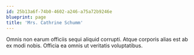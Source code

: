 ```yaml
---
id: 25b13a6f-74b0-4602-a246-a75a72b9246e
blueprint: page
title: 'Mrs. Cathrine Schumm'
---
```

Omnis non earum officiis sequi aliquid corrupti. Atque corporis alias est ab ex modi nobis. Officia ea omnis ut veritatis voluptatibus.